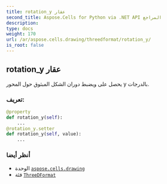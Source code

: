 ```yaml
---
title: rotation_y عقار
second_title: Aspose.Cells for Python via .NET API المراجع
description:
type: docs
weight: 170
url: /ar/aspose.cells.drawing/threedformat/rotation_y/
is_root: false
---
```

##  rotation_y عقار

يحصل على ويضبط دوران الشكل المبثوق حول المحور y بالدرجات.
###  تعريف:
```python
@property
def rotation_y(self):
    ...
@rotation_y.setter
def rotation_y(self, value):
    ...
```

###  أنظر أيضا
* الوحدة [`aspose.cells.drawing`](../../)
* فئة [`ThreeDFormat`](/cells/python-net/ar/aspose.cells.drawing/threedformat)
